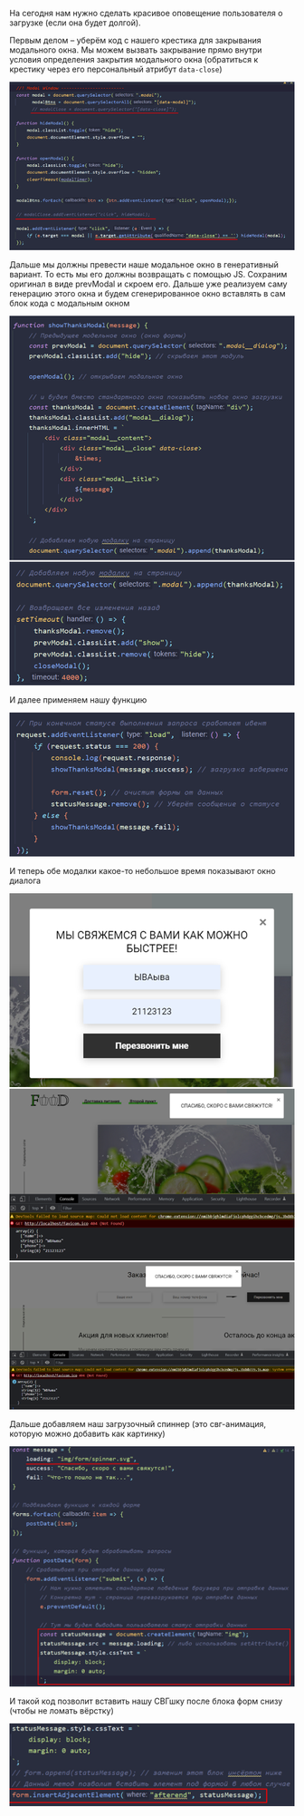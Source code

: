 
На сегодня нам нужно сделать красивое оповещение пользователя о загрузке (если она будет долгой).

Первым делом – уберём код с нашего крестика для закрывания модального окна. Мы можем вызвать закрывание прямо внутри условия определения закрытия модального окна (обратиться к крестику через его персональный атрибут `data-close`)

![](_png/Pasted%20image%2020220909180724.png)

Дальше мы должны превести наше модальное окно в генеративный вариант. То есть мы его должны возвращать с помощью JS. Сохраним оригинал в виде prevModal и скроем его. Дальше уже реализуем саму генерацию этого окна и будем сгенерированное окно вставлять в сам блок кода с модальным окном

![](_png/Pasted%20image%2020220909180730.png)
![](_png/Pasted%20image%2020220909180734.png)

И далее применяем нашу функцию

![](_png/Pasted%20image%2020220909180739.png)

И теперь обе модалки какое-то небольшое время показывают окно диалога

![](_png/Pasted%20image%2020220909180744.png)
![](_png/Pasted%20image%2020220909180747.png)
![](_png/Pasted%20image%2020220909180753.png)

Дальше добавляем наш загрузочный спиннер (это свг-анимация, которую можно добавить как картинку)

![](_png/Pasted%20image%2020220909180800.png)

И такой код позволит вставить нашу СВГшку после блока форм снизу (чтобы не ломать вёрстку)

![](_png/Pasted%20image%2020220909180805.png)